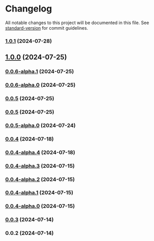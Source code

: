 # Changelog

All notable changes to this project will be documented in this file. See [standard-version](https://github.com/conventional-changelog/standard-version) for commit guidelines.

### [1.0.1](https://github.com/acrool/acrool-react-portal/compare/v1.0.0...v1.0.1) (2024-07-28)

## [1.0.0](https://github.com/acrool/acrool-react-portal/compare/v0.0.6-alpha.1...v1.0.0) (2024-07-25)

### [0.0.6-alpha.1](https://github.com/acrool/acrool-react-portal/compare/v0.0.6-alpha.0...v0.0.6-alpha.1) (2024-07-25)

### [0.0.6-alpha.0](https://github.com/acrool/acrool-react-portal/compare/v0.0.5...v0.0.6-alpha.0) (2024-07-25)

### [0.0.5](https://github.com/acrool/acrool-react-portal/compare/v0.0.5-alpha.0...v0.0.5) (2024-07-25)

### [0.0.5](https://github.com/acrool/acrool-react-portal/compare/v0.0.5-alpha.0...v0.0.5) (2024-07-25)

### [0.0.5-alpha.0](https://github.com/acrool/acrool-react-portal/compare/v0.0.4...v0.0.5-alpha.0) (2024-07-24)

### [0.0.4](https://github.com/acrool/acrool-react-portal/compare/v0.0.4-alpha.4...v0.0.4) (2024-07-18)

### [0.0.4-alpha.4](https://github.com/acrool/acrool-react-portal/compare/v0.0.4-alpha.3...v0.0.4-alpha.4) (2024-07-18)

### [0.0.4-alpha.3](https://github.com/acrool/acrool-react-portal/compare/v0.0.4-alpha.2...v0.0.4-alpha.3) (2024-07-15)

### [0.0.4-alpha.2](https://github.com/acrool/acrool-react-portal/compare/v0.0.4-alpha.1...v0.0.4-alpha.2) (2024-07-15)

### [0.0.4-alpha.1](https://github.com/acrool/acrool-react-portal/compare/v0.0.4-alpha.0...v0.0.4-alpha.1) (2024-07-15)

### [0.0.4-alpha.0](https://github.com/acrool/acrool-react-portal/compare/v0.0.3...v0.0.4-alpha.0) (2024-07-15)

### [0.0.3](https://github.com/acrool/acrool-react-portal/compare/v0.0.2...v0.0.3) (2024-07-14)

### 0.0.2 (2024-07-14)
